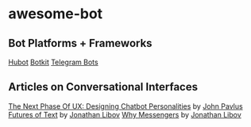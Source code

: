 # awesome-bot

## Bot Platforms + Frameworks
[Hubot](https://github.com/github/hubot)
[Botkit](https://github.com/howdyai/botkit)
[Telegram Bots](https://core.telegram.org/bots)

## Articles on Conversational Interfaces
[The Next Phase Of UX: Designing Chatbot Personalities](https://www.fastcodesign.com/3054934/the-next-phase-of-ux-designing-chatbot-personalities) by [John Pavlus](https://twitter.com/johnpavlus)
[Futures of Text](http://whoo.ps/2015/02/23/futures-of-text) by [Jonathan Libov](https://twitter.com/libovness)
[Why Messengers](http://whoo.ps/2015/09/28/why-messengers) by [Jonathan Libov](https://twitter.com/libovness)

